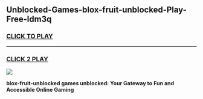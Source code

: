 
## Unblocked-Games-blox-fruit-unblocked-Play-Free-ldm3q
<h3>
<a href="https://premium76.site?title=blox-fruit-unblocked&ref=18A1">CLICK TO PLAY</a></h3>
<hr>

<h3>
<a href="https://premium76.site?title=blox-fruit-unblocked&ref=18A1">CLICK 2 PLAY</a>
  
</h3>

<a href="https://premium76.site?title=blox-fruit-unblocked&ref=18A1"><img src="https://clearcache.store/games.png"></a>


**blox-fruit-unblocked games unblocked: Your Gateway to Fun and Accessible Online Gaming**
